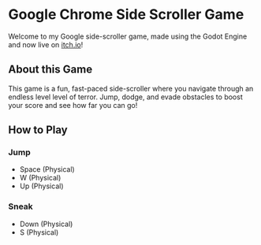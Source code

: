 # Google Chrome Side Scroller Game
Welcome to my Google side-scroller game, made using the Godot Engine and now live on [itch.io](https://oneelimination.itch.io/google-chrome-t-rex)!

## About this Game
This game is a fun, fast-paced side-scroller where you navigate through an endless level level of terror.
Jump, dodge, and evade obstacles to boost your score and see how far you can go!

## How to Play

### Jump
- Space (Physical)
- W (Physical)
- Up (Physical)
### Sneak
- Down (Physical)
- S (Physical)

